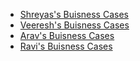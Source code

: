 - [Shreyas's Buisness Cases](shreyas_buisness_cases.md)
- [Veeresh's Buisness Cases](veeresh_business_cases.md)
- [Arav's Buisness Cases](arav_buisness_cases.md)
- [Ravi's Buisness Cases](ravi_buisness_cases.md)
